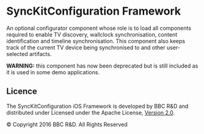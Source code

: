 # SyncKitConfiguration Framework

An optional configurator component whose role is to load all components required to enable
TV discovery, wallclock synchronisation, content identification and timeline synchronisation.
This component also keeps track of the current TV device being synchronised to and other user-selected
artifacts.

**WARNING:** this component has now been deprecated but is still included as it is used in some demo applications.

## Licence

The SyncKitConfiguration iOS Framework is developed by BBC R&D and distributed under Licensed under the Apache License, [Version 2.0](http://www.apache.org/licenses/LICENSE-2.0).

© Copyright 2016 BBC R&D. All Rights Reserved
